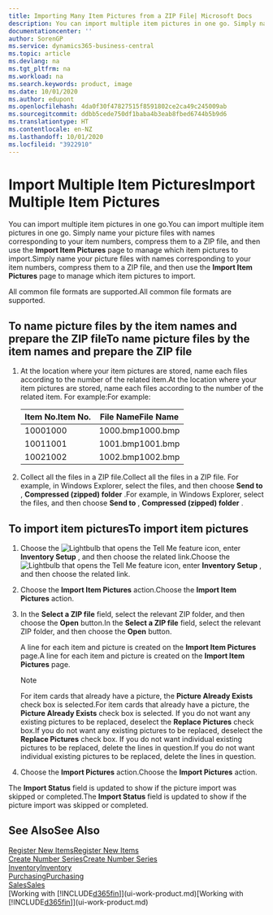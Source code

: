 ```yaml
---
title: Importing Many Item Pictures from a ZIP File| Microsoft Docs
description: You can import multiple item pictures in one go. Simply name your picture files with names corresponding to your item numbers, compress them to a zip file, and then use the Import Item Pictures page to manage which item pictures to import.
documentationcenter: ''
author: SorenGP
ms.service: dynamics365-business-central
ms.topic: article
ms.devlang: na
ms.tgt_pltfrm: na
ms.workload: na
ms.search.keywords: product, image
ms.date: 10/01/2020
ms.author: edupont
ms.openlocfilehash: 4da0f30f47827515f8591802ce2ca49c245009ab
ms.sourcegitcommit: ddbb5cede750df1baba4b3eab8fbed6744b5b9d6
ms.translationtype: HT
ms.contentlocale: en-NZ
ms.lasthandoff: 10/01/2020
ms.locfileid: "3922910"
---
```

# <a name="import-multiple-item-pictures"></a><span data-ttu-id="f32e3-104">Import Multiple Item Pictures</span><span class="sxs-lookup"><span data-stu-id="f32e3-104">Import Multiple Item Pictures</span></span>
<span data-ttu-id="f32e3-105">You can import multiple item pictures in one go.</span><span class="sxs-lookup"><span data-stu-id="f32e3-105">You can import multiple item pictures in one go.</span></span> <span data-ttu-id="f32e3-106">Simply name your picture files with names corresponding to your item numbers, compress them to a ZIP file, and then use the **Import Item Pictures** page to manage which item pictures to import.</span><span class="sxs-lookup"><span data-stu-id="f32e3-106">Simply name your picture files with names corresponding to your item numbers, compress them to a ZIP file, and then use the **Import Item Pictures** page to manage which item pictures to import.</span></span>

<span data-ttu-id="f32e3-107">All common file formats are supported.</span><span class="sxs-lookup"><span data-stu-id="f32e3-107">All common file formats are supported.</span></span>

## <a name="to-name-picture-files-by-the-item-names-and-prepare-the-zip-file"></a><span data-ttu-id="f32e3-108">To name picture files by the item names and prepare the ZIP file</span><span class="sxs-lookup"><span data-stu-id="f32e3-108">To name picture files by the item names and prepare the ZIP file</span></span>
1. <span data-ttu-id="f32e3-109">At the location where your item pictures are stored, name each files according to the number of the related item.</span><span class="sxs-lookup"><span data-stu-id="f32e3-109">At the location where your item pictures are stored, name each files according to the number of the related item.</span></span> <span data-ttu-id="f32e3-110">For example:</span><span class="sxs-lookup"><span data-stu-id="f32e3-110">For example:</span></span>

    |<span data-ttu-id="f32e3-111">Item No.</span><span class="sxs-lookup"><span data-stu-id="f32e3-111">Item No.</span></span>|<span data-ttu-id="f32e3-112">File Name</span><span class="sxs-lookup"><span data-stu-id="f32e3-112">File Name</span></span>|
    |-|-|
    |<span data-ttu-id="f32e3-113">1000</span><span class="sxs-lookup"><span data-stu-id="f32e3-113">1000</span></span>|<span data-ttu-id="f32e3-114">1000.bmp</span><span class="sxs-lookup"><span data-stu-id="f32e3-114">1000.bmp</span></span>|
    |<span data-ttu-id="f32e3-115">1001</span><span class="sxs-lookup"><span data-stu-id="f32e3-115">1001</span></span>|<span data-ttu-id="f32e3-116">1001.bmp</span><span class="sxs-lookup"><span data-stu-id="f32e3-116">1001.bmp</span></span>|
    |<span data-ttu-id="f32e3-117">1002</span><span class="sxs-lookup"><span data-stu-id="f32e3-117">1002</span></span>|<span data-ttu-id="f32e3-118">1002.bmp</span><span class="sxs-lookup"><span data-stu-id="f32e3-118">1002.bmp</span></span>|

2. <span data-ttu-id="f32e3-119">Collect all the files in a ZIP file.</span><span class="sxs-lookup"><span data-stu-id="f32e3-119">Collect all the files in a ZIP file.</span></span> <span data-ttu-id="f32e3-120">For example, in Windows Explorer, select the files, and then choose **Send to** , **Compressed (zipped) folder** .</span><span class="sxs-lookup"><span data-stu-id="f32e3-120">For example, in Windows Explorer, select the files, and then choose **Send to** , **Compressed (zipped) folder** .</span></span>     

## <a name="to-import-item-pictures"></a><span data-ttu-id="f32e3-121">To import item pictures</span><span class="sxs-lookup"><span data-stu-id="f32e3-121">To import item pictures</span></span>
1. <span data-ttu-id="f32e3-122">Choose the ![Lightbulb that opens the Tell Me feature](media/ui-search/search_small.png "Tell me what you want to do") icon, enter **Inventory Setup** , and then choose the related link.</span><span class="sxs-lookup"><span data-stu-id="f32e3-122">Choose the ![Lightbulb that opens the Tell Me feature](media/ui-search/search_small.png "Tell me what you want to do") icon, enter **Inventory Setup** , and then choose the related link.</span></span>
2. <span data-ttu-id="f32e3-123">Choose the **Import Item Pictures** action.</span><span class="sxs-lookup"><span data-stu-id="f32e3-123">Choose the **Import Item Pictures** action.</span></span>
3. <span data-ttu-id="f32e3-124">In the **Select a ZIP file** field, select the relevant ZIP folder, and then choose the **Open** button.</span><span class="sxs-lookup"><span data-stu-id="f32e3-124">In the **Select a ZIP file** field, select the relevant ZIP folder, and then choose the **Open** button.</span></span>

    <span data-ttu-id="f32e3-125">A line for each item and picture is created on the **Import Item Pictures** page.</span><span class="sxs-lookup"><span data-stu-id="f32e3-125">A line for each item and picture is created on the **Import Item Pictures** page.</span></span>

    > [!NOTE]
    > <span data-ttu-id="f32e3-126">For item cards that already have a picture, the **Picture Already Exists** check box is selected.</span><span class="sxs-lookup"><span data-stu-id="f32e3-126">For item cards that already have a picture, the **Picture Already Exists** check box is selected.</span></span> <span data-ttu-id="f32e3-127">If you do not want any existing pictures to be replaced, deselect the **Replace Pictures** check box.</span><span class="sxs-lookup"><span data-stu-id="f32e3-127">If you do not want any existing pictures to be replaced, deselect the **Replace Pictures** check box.</span></span> <span data-ttu-id="f32e3-128">If you do not want individual existing pictures to be replaced, delete the lines in question.</span><span class="sxs-lookup"><span data-stu-id="f32e3-128">If you do not want individual existing pictures to be replaced, delete the lines in question.</span></span>

3. <span data-ttu-id="f32e3-129">Choose the **Import Pictures** action.</span><span class="sxs-lookup"><span data-stu-id="f32e3-129">Choose the **Import Pictures** action.</span></span>

<span data-ttu-id="f32e3-130">The **Import Status** field is updated to show if the picture import was skipped or completed.</span><span class="sxs-lookup"><span data-stu-id="f32e3-130">The **Import Status** field is updated to show if the picture import was skipped or completed.</span></span>       

## <a name="see-also"></a><span data-ttu-id="f32e3-131">See Also</span><span class="sxs-lookup"><span data-stu-id="f32e3-131">See Also</span></span>
[<span data-ttu-id="f32e3-132">Register New Items</span><span class="sxs-lookup"><span data-stu-id="f32e3-132">Register New Items</span></span>](inventory-how-register-new-items.md)  
[<span data-ttu-id="f32e3-133">Create Number Series</span><span class="sxs-lookup"><span data-stu-id="f32e3-133">Create Number Series</span></span>](ui-create-number-series.md)  
[<span data-ttu-id="f32e3-134">Inventory</span><span class="sxs-lookup"><span data-stu-id="f32e3-134">Inventory</span></span>](inventory-manage-inventory.md)  
[<span data-ttu-id="f32e3-135">Purchasing</span><span class="sxs-lookup"><span data-stu-id="f32e3-135">Purchasing</span></span>](purchasing-manage-purchasing.md)  
[<span data-ttu-id="f32e3-136">Sales</span><span class="sxs-lookup"><span data-stu-id="f32e3-136">Sales</span></span>](sales-manage-sales.md)  
<span data-ttu-id="f32e3-137">[Working with [!INCLUDE[d365fin](includes/d365fin_md.md)]](ui-work-product.md)</span><span class="sxs-lookup"><span data-stu-id="f32e3-137">[Working with [!INCLUDE[d365fin](includes/d365fin_md.md)]](ui-work-product.md)</span></span>
